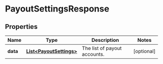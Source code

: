 

# PayoutSettingsResponse


## Properties

| Name | Type | Description | Notes |
|------------ | ------------- | ------------- | -------------|
|**data** | [**List&lt;PayoutSettings&gt;**](PayoutSettings.md) | The list of payout accounts. |  [optional] |



